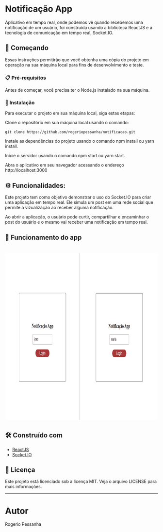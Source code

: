 # Notificação App

Aplicativo em tempo real, onde podemos vê quando recebemos uma notificação de um usuário, foi construída usando a biblioteca ReactJS e a tecnologia de comunicação em tempo real, Socket.IO.

## 🚀 Começando

Essas instruções permitirão que você obtenha uma cópia do projeto em operação na sua máquina local para fins de desenvolvimento e teste.

### 📋 Pré-requisitos

Antes de começar, você precisa ter o Node.js instalado na sua máquina.

### 🔧 Instalação

Para executar o projeto em sua máquina local, siga estas etapas:

Clone o repositório em sua máquina local usando o comando:

```
git clone https://github.com/rogeriopessanha/notificacao.git
```

Instale as dependências do projeto usando o comando npm install ou yarn install.

Inicie o servidor usando o comando npm start ou yarn start.

Abra o aplicativo em seu navegador acessando o endereço http://localhost:3000


## ⚙️ Funcionalidades:

Este projeto tem como objetivo demonstrar o uso do Socket.IO para criar uma aplicação em tempo real. Ele simula um post em uma rede social que permite a vizualização ao receber alguma notificação.

Ao abrir a aplicação, o usuário pode curtir, compartilhar e encaminhar o post do usuário e o mesmo vai receber uma notificação em tempo real.

## 🔎 Funcionamento do app

<h1 align="center">
  <img width="850px" height="550px" src="https://github.com/rogeriopessanha/notificacao/blob/main/client/src/readme/notificar.gif" />
</h1>


## 🛠️ Construído com

* [ReactJS](https://react.dev/) 
* [Socket.IO](https://socket.io/) 

## 📄 Licença 

Este projeto está licenciado sob a licença MIT. Veja o arquivo LICENSE para mais informações.

---
# Autor

Rogerio Pessanha 

